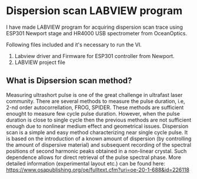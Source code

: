 # Dispersion scan LABVIEW program
I have made LABVIEW program for acquiring dispersion scan trace using ESP301 Newport stage and HR4000 USB spectrometer from OceanOptics. 

Following files included and it's necessary to run the VI.
1. Labview driver and Firmware for ESP301 controller from Newport.
2. LABVIEW project file

## What is Dipsersion scan method?

Measuring ultrashort pulse is one of the great challenge in ultrafast laser community. There are several methods to measure the pulse duration, i.e, 2-nd order autocorrellation, FROG, SPIDER. These methods are sufficient enought to measure few cycle pulse duration. However, when the pulse duration is close to single cycle then the previous methods are not sufficient enough due to nonlinear medium effect and geometrical issues. Dispersion scan is a simple and easy method characterizing near single cycle pulse. It is based on the introduction of a known amount of dispersion (by controlling the amount of dispersive material) and subsequent recording of the spectral positions of second harmonic peaks obtained in a non-linear crystal. Such dependence allows for direct retrieval of the pulse spectral phase. 
More detailed information (experimental layout etc.) can be found here: https://www.osapublishing.org/oe/fulltext.cfm?uri=oe-20-1-688&id=226118
